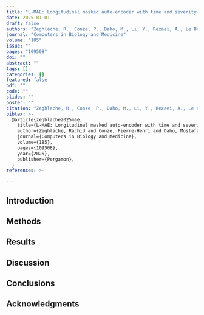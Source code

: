 ```yaml
---
title: "L-MAE: Longitudinal masked auto-encoder with time and severity-aware encoding for diabetic retinopathy progression prediction"
date: 2025-01-01
draft: false
authors: "Zeghlache, R., Conze, P., Daho, M., Li, Y., Rezaei, A., Le Boité, H., Tadayoni, R., Massin, P., Cochener, B., Brahim, I., & others"
journal: "Computers in Biology and Medicine"
volume: "185"
issue: ""
pages: "109508"
doi: ""
abstract: ""
tags: []
categories: []
featured: false
pdf: ""
code: ""
slides: ""
poster: ""
citation: "Zeghlache, R., Conze, P., Daho, M., Li, Y., Rezaei, A., Le Boité, H., Tadayoni, R., Massin, P., Cochener, B., Brahim, I., and others (2025). L-MAE: Longitudinal masked auto-encoder with time and severity-aware encoding for diabetic retinopathy progression prediction. Computers in Biology and Medicine, 185, 109508."
bibtex: >-
  @article{zeghlache2025mae,
    title={L-MAE: Longitudinal masked auto-encoder with time and severity-aware encoding for diabetic retinopathy progression prediction},
    author={Zeghlache, Rachid and Conze, Pierre-Henri and Daho, Mostafa El Habib and Li, Yihao and Rezaei, Alireza and Le Boité, Hugo and Tadayoni, Ramin and Massin, Pascal and Cochener, Béatrice and Brahim, Ikram and others},
    journal={Computers in Biology and Medicine},
    volume={185},
    pages={109508},
    year={2025},
    publisher={Pergamon},
  }
references: >-

---
```


## Introduction

## Methods

## Results

## Discussion

## Conclusions

## Acknowledgments
